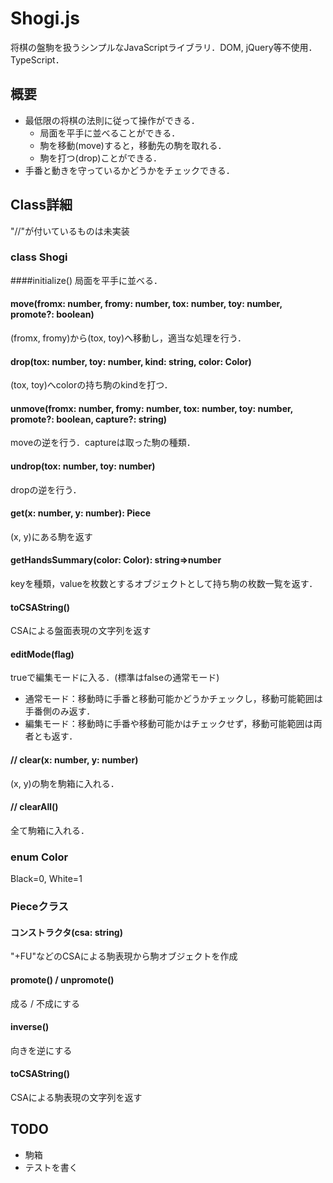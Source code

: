 # Shogi.js
将棋の盤駒を扱うシンプルなJavaScriptライブラリ．DOM, jQuery等不使用．TypeScript．

## 概要
* 最低限の将棋の法則に従って操作ができる．
	* 局面を平手に並べることができる．
	* 駒を移動(move)すると，移動先の駒を取れる．
	* 駒を打つ(drop)ことができる．
* 手番と動きを守っているかどうかをチェックできる．

## Class詳細
"//"が付いているものは未実装
### class Shogi
####initialize()
局面を平手に並べる．

#### move(fromx: number, fromy: number, tox: number, toy: number, promote?: boolean)
(fromx, fromy)から(tox, toy)へ移動し，適当な処理を行う．

#### drop(tox: number, toy: number, kind: string, color: Color)
(tox, toy)へcolorの持ち駒のkindを打つ．

#### unmove(fromx: number, fromy: number, tox: number, toy: number, promote?: boolean, capture?: string)
moveの逆を行う．captureは取った駒の種類．

#### undrop(tox: number, toy: number)
dropの逆を行う．

#### get(x: number, y: number): Piece
(x, y)にある駒を返す

#### getHandsSummary(color: Color): string=>number
keyを種類，valueを枚数とするオブジェクトとして持ち駒の枚数一覧を返す．

#### toCSAString()
CSAによる盤面表現の文字列を返す

#### editMode(flag)
trueで編集モードに入る．(標準はfalseの通常モード)
* 通常モード：移動時に手番と移動可能かどうかチェックし，移動可能範囲は手番側のみ返す．
* 編集モード：移動時に手番や移動可能かはチェックせず，移動可能範囲は両者とも返す．

#### // clear(x: number, y: number)
(x, y)の駒を駒箱に入れる．

#### // clearAll()
全て駒箱に入れる．

### enum Color
Black=0, White=1
### Pieceクラス
#### コンストラクタ(csa: string)
"+FU"などのCSAによる駒表現から駒オブジェクトを作成

#### promote() / unpromote()
成る / 不成にする

#### inverse()
向きを逆にする

#### toCSAString()
CSAによる駒表現の文字列を返す

## TODO
* 駒箱
* テストを書く
